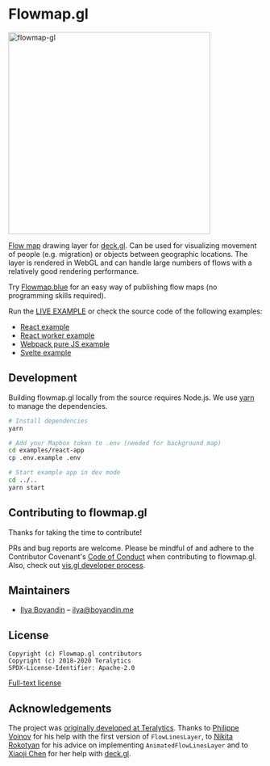 # Flowmap.gl

<a href=https://flowmapblue.github.io/flowmap.gl/><img alt=flowmap-gl src=https://user-images.githubusercontent.com/351828/147912794-36eab3ce-7ce3-40d6-ad24-4a11c1bda924.jpg width=400></a>


[Flow map](https://en.wikipedia.org/wiki/Flow_map) drawing layer for [deck.gl](http://uber.github.io/deck.gl). Can be used for visualizing movement of people (e.g. migration) or objects between geographic locations. The layer is rendered in WebGL and can handle large numbers of flows with a relatively good rendering performance.

Try [Flowmap.blue](https://flowmap.blue/) for an easy way of publishing flow maps (no programming skills required).

Run the [LIVE EXAMPLE](https://flowmapblue.github.io/flowmap.gl/) or 
check the source code of the following examples:

 - [React example](./examples/react-app)
 - [React worker example](./examples/react-worker-app)
 - [Webpack pure JS example](./examples/webpack-app)
 - [Svelte example](./examples/svelte-app)



## Development

Building flowmap.gl locally from the source requires Node.js.
We use [yarn](https://yarnpkg.com/en/docs/install) to manage the dependencies.

```bash
# Install dependencies
yarn 

# Add your Mapbox token to .env (needed for background map)
cd examples/react-app
cp .env.example .env

# Start example app in dev mode
cd ../..
yarn start
```




## Contributing to flowmap.gl

Thanks for taking the time to contribute! 

PRs and bug reports are welcome. 
Please be mindful of and adhere to the Contributor Covenant's [Code of Conduct](CODE_OF_CONDUCT.md) when contributing to flowmap.gl. Also, check out [vis.gl developer process](https://www.github.com/visgl/tsc/tree/master/developer-process).

## Maintainers

- [Ilya Boyandin](https://github.com/ilyabo) – ilya@boyandin.me


## License

    Copyright (c) Flowmap.gl contributors
    Copyright (c) 2018-2020 Teralytics
    SPDX-License-Identifier: Apache-2.0

[Full-text license](LICENSE)


## Acknowledgements

The project was [originally developed at Teralytics](https://github.com/teralytics/flowmap.gl). Thanks to [Philippe Voinov](https://github.com/tehwalris) for his help with the first version of `FlowLinesLayer`, to [Nikita Rokotyan](https://github.com/rokotyan) for his advice on implementing `AnimatedFlowLinesLayer` and to [Xiaoji Chen](https://github.com/pessimistress) for her help with [deck.gl](http://deck.gl).